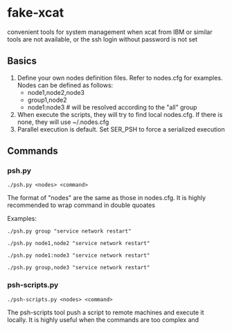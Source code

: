 fake-xcat
=========

convenient tools for system management when xcat from IBM or similar tools are not available, or the ssh login without password is not set

## Basics

1. Define your own nodes definition files. Refer to nodes.cfg for examples. Nodes can be defined as follows:
    * node1,node2,node3
    * group1,node2
    * node1:node3 # will be resolved according to the "all" group
2. When execute the scripts, they will try to find local nodes.cfg. If there is none, they will use ~/.nodes.cfg
3. Parallel execution is default. Set SER_PSH to force a serialized execution

## Commands

### psh.py

`./psh.py <nodes> <command>`

The format of "nodes" are the same as those in nodes.cfg. It is highly recommended to wrap command in double quoates

Examples:

`./psh.py group "service network restart"`

`./psh.py node1,node2 "service network restart"`

`./psh.py node1:node3 "service network restart"`

`./psh.py group,node3 "service network restart"`

### psh-scripts.py

`./psh-scripts.py <nodes> <command>`

The psh-scripts tool push a script to remote machines and execute it locally.
It is highly useful when the commands are too complex and 
